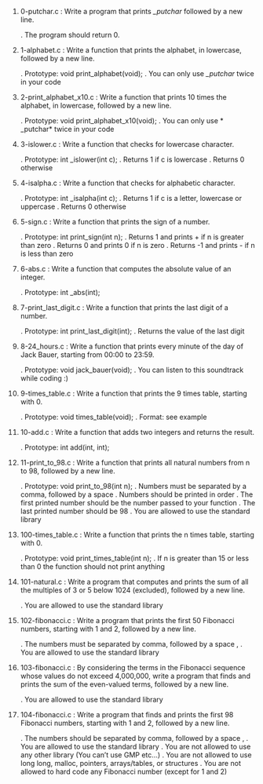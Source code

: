 1. 0-putchar.c : Write a program that prints *_putchar* followed by a new line.

	. The program should return 0.

2. 1-alphabet.c : Write a function that prints the alphabet, in lowercase, followed by a new line.

	. Prototype: void print_alphabet(void);
	. You can only use *_putchar* twice in your code

3. 2-print_alphabet_x10.c : Write a function that prints 10 times the alphabet, in lowercase, followed by a new line.

	. Prototype: void print_alphabet_x10(void);
	. You can only use * _putchar* twice in your code

4. 3-islower.c : Write a function that checks for lowercase character.

	. Prototype: int _islower(int c);
	. Returns 1 if c is lowercase
	. Returns 0 otherwise

5. 4-isalpha.c : Write a function that checks for alphabetic character.

	. Prototype: int _isalpha(int c);
	. Returns 1 if c is a letter, lowercase or uppercase
	. Returns 0 otherwise

6. 5-sign.c : Write a function that prints the sign of a number.

	. Prototype: int print_sign(int n);
	. Returns 1 and prints + if n is greater than zero
	. Returns 0 and prints 0 if n is zero
	. Returns -1 and prints - if n is less than zero

7. 6-abs.c : Write a function that computes the absolute value of an integer.

	. Prototype: int _abs(int);

8. 7-print_last_digit.c : Write a function that prints the last digit of a number.

	. Prototype: int print_last_digit(int);
	. Returns the value of the last digit

9. 8-24_hours.c : Write a function that prints every minute of the day of Jack Bauer, starting from 00:00 to 23:59.

	. Prototype: void jack_bauer(void);
	. You can listen to this soundtrack while coding :)
	
10. 9-times_table.c : Write a function that prints the 9 times table, starting with 0.

	. Prototype: void times_table(void);
	. Format: see example

11. 10-add.c : Write a function that adds two integers and returns the result.

	. Prototype: int add(int, int);

12. 11-print_to_98.c : Write a function that prints all natural numbers from n to 98, followed by a new line.

	. Prototype: void print_to_98(int n);
	. Numbers must be separated by a comma, followed by a space
	. Numbers should be printed in order
	. The first printed number should be the number passed to your function
	. The last printed number should be 98
	. You are allowed to use the standard library

13. 100-times_table.c : Write a function that prints the n times table, starting with 0.

	. Prototype: void print_times_table(int n);
	. If n is greater than 15 or less than 0 the function should not print anything

14. 101-natural.c : Write a program that computes and prints the sum of all the multiples of 3 or 5 below 1024 (excluded), followed by a new line.

	. You are allowed to use the standard library

15. 102-fibonacci.c : Write a program that prints the first 50 Fibonacci numbers, starting with 1 and 2, followed by a new line.

	. The numbers must be separated by comma, followed by a space , 
	. You are allowed to use the standard library

16. 103-fibonacci.c : By considering the terms in the Fibonacci sequence whose values do not exceed 4,000,000, write a program that finds and prints the sum of the even-valued terms, followed by a new line.

	. You are allowed to use the standard library

17. 104-fibonacci.c : Write a program that finds and prints the first 98 Fibonacci numbers, starting with 1 and 2, followed by a new line.

	. The numbers should be separated by comma, followed by a space ,
	. You are allowed to use the standard library
	. You are not allowed to use any other library (You can’t use GMP etc…)
	. You are not allowed to use long long, malloc, pointers, arrays/tables, or structures
	. You are not allowed to hard code any Fibonacci number (except for 1 and 2)

